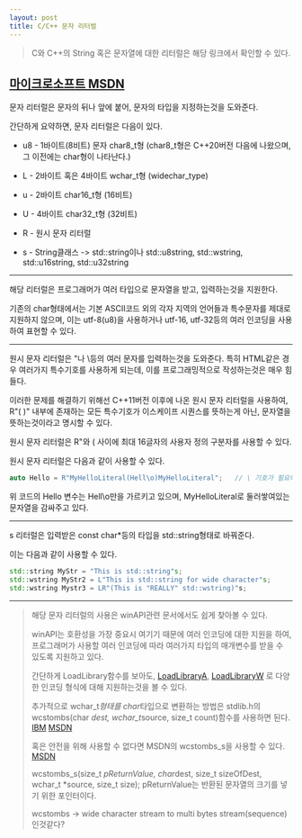 ```yaml
---
layout: post
title: C/C++ 문자 리터럴
---
```



> C와 C++의 String 혹은 문자열에 대한 리터럴은 해당 링크에서 확인할 수 있다.

## [마이크로소프트 MSDN](<https://docs.microsoft.com/ko-kr/cpp/cpp/string-and-character-literals-cpp?view=msvc-170>)

문자 리터럴은 문자의 뒤나 앞에 붙어, 문자의 타입을 지정하는것을 도와준다.

간단하게 요약하면, 문자 리터럴은 다음이 있다.

* u8 - 1바이트(8비트) 문자 char8_t형 (char8_t형은 C++20버전 다음에 나왔으며, 그 이전에는 char형이 나타난다.)

* L - 2바이트 혹은 4바이트 wchar_t형 (widechar_type)

* u - 2바이트 char16_t형 (16비트)

* U - 4바이트 char32_t형 (32비트)

* R - 원시 문자 리터럴

* s - String클래스 -> std::string이나 std::u8string, std::wstring, std::u16string, std::u32string

----

해당 리터럴은 프로그래머가 여러 타입으로 문자열을 받고, 입력하는것을 지원한다.

기존의 char형태에서는 기본 ASCII코드 외의 각자 지역의 언어들과 특수문자를 제대로 지원하지 않으며, 이는 utf-8(u8)을 사용하거나 utf-16, utf-32등의 여러 인코딩을 사용하여 표현할 수 있다.

----

원시 문자 리터럴은 "나 \\등의 여러 문자를 입력하는것을 도와준다. 특히 HTML같은 경우 여러가지 특수기호를 사용하게 되는데, 이를 프로그래밍적으로 작성하는것은 매우 힘들다.

이러한 문제를 해결하기 위해선 C++11버전 이후에 나온 원시 문자 리터럴을 사용하여, R"(  )" 내부에 존재하는 모든 특수기호가 이스케이프 시퀀스를 뜻하는게 아닌, 문자열을 뜻하는것이라고 명시할 수 있다.

원시 문자 리터럴은 R"와 ( 사이에 최대 16글자의 사용자 정의 구분자를 사용할 수 있다.

원시 문자 리터럴은 다음과 같이 사용할 수 있다.

```C++
auto Hello = R"MyHelloLiteral(Hell\o)MyHelloLiteral";   // \ 기호가 필요하지 않지만, 이러한 값을 제대로 입력받을 수 있음을 표시하기 위해 적어주었다.
```

위 코드의 Hello 변수는 Hell\\o만을 가르키고 있으며, MyHelloLiteral로 둘러쌓여있는 문자열을 감싸주고 있다.

----

s 리터럴은 입력받은 const char*등의 타입을 std::string형태로 바꿔준다.

이는 다음과 같이 사용할 수 있다.

```C++
std::string MyStr = "This is std::string"s;
std::wstring MyStr2 = L"This is std::string for wide character"s;
std::wstring Mystr3 = LR"(This is "REALLY" std::wstring)"s;
```

----

> 해당 문자 리터럴의 사용은 winAPI관련 문서에서도 쉽게 찾아볼 수 있다.
>
> winAPI는 호환성을 가장 중요시 여기기 때문에 여러 인코딩에 대한 지원을 하여, 프로그래머가 사용할 여러 인코딩에 따라 여러가지 타입의 매개변수를 받을 수 있도록 지원하고 있다.
>
> 간단하게 LoadLibrary함수를 보아도, [LoadLibraryA](<https://docs.microsoft.com/en-us/windows/win32/api/libloaderapi/nf-libloaderapi-loadlibrarya>), [LoadLibraryW](<https://docs.microsoft.com/en-us/windows/win32/api/libloaderapi/nf-libloaderapi-loadlibraryw>) 로 다양한 인코딩 형식에 대해 지원하는것을 볼 수 있다.
>
> 추가적으로 wchar_t*형태를 char*타입으로 변환하는 방법은 stdlib.h의 wcstombs(char *dest, wchar_t*source, size_t count)함수를 사용하면 된다. [IBM](<https://www.ibm.com/docs/ko/i/7.3?topic=functions-wcstombs-convert-wide-character-string-multibyte-string>) [MSDN](<https://docs.microsoft.com/ko-kr/cpp/c-runtime-library/reference/wcstombs-wcstombs-l?view=msvc-170>)
>
> 혹은 안전을 위해 사용할 수 없다면 MSDN의 wcstombs_s을 사용할 수 있다. [MSDN](<https://docs.microsoft.com/ko-kr/cpp/c-runtime-library/reference/wcstombs-s-wcstombs-s-l?view=msvc-170>)
>
> wcstombs_s(size_t *pReturnValue, char*dest, size_t sizeOfDest, wchar_t *source, size_t size); pReturnValue는 반환된 문자열의 크기를 넣기 위한 포인터이다.
>
> wcstombs -> wide character stream to multi bytes stream(sequence)인것같다?

